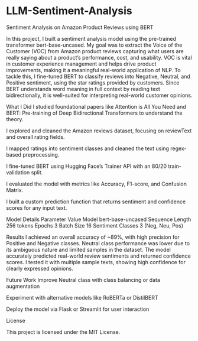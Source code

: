 # LLM-Sentiment-Analysis
Sentiment Analysis on Amazon Product Reviews using BERT

In this project, I built a sentiment analysis model using the pre-trained transformer bert-base-uncased. My goal was to extract the Voice of the Customer (VOC) from Amazon product reviews capturing what users are really saying about a product’s performance, cost, and usability. VOC is vital in customer experience management and helps drive product improvements, making it a meaningful real-world application of NLP.
To tackle this, I fine-tuned BERT to classify reviews into Negative, Neutral, and Positive sentiment, using the star ratings provided by customers. Since BERT understands word meaning in full context by reading text bidirectionally, it is well-suited for interpreting real-world customer opinions.


What I Did
 I studied foundational papers like Attention is All You Need and BERT: Pre-training of Deep Bidirectional Transformers to understand the theory.

 I explored and cleaned the Amazon reviews dataset, focusing on reviewText and overall rating fields.

 I mapped ratings into sentiment classes and cleaned the text using regex-based preprocessing.

 I fine-tuned BERT using Hugging Face’s Trainer API with an 80/20 train-validation split.

 I evaluated the model with metrics like Accuracy, F1-score, and Confusion Matrix.

 I built a custom prediction function that returns sentiment and confidence scores for any input text.

 Model Details
  Parameter	Value
  Model	bert-base-uncased
  Sequence Length	256 tokens
  Epochs	3
  Batch Size	16
  Sentiment Classes	3 (Neg, Neu, Pos)

  Results
I achieved an overall accuracy of ~89%, with high precision for Positive and Negative classes. Neutral class performance was lower due to its ambiguous nature and limited samples in the dataset.
The model accurately predicted real-world review sentiments and returned confidence scores. I tested it with multiple sample texts, showing high confidence for clearly expressed opinions.

Future Work
Improve Neutral class with class balancing or data augmentation

Experiment with alternative models like RoBERTa or DistilBERT

Deploy the model via Flask or Streamlit for user interaction


License

This project is licensed under the MIT License.


